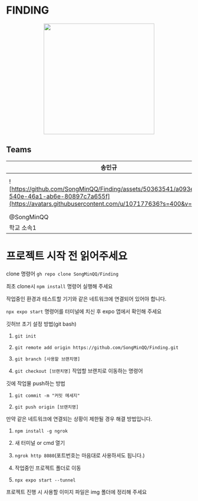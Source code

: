 # FINDING

<div align="center" display = "flex">
  <img src="https://github.com/SongMinQQ/Finding/assets/107177636/5fb73a1b-83e9-472f-b4e8-00a4dc5501ac" width="300" height="300"/>
</div>

## Teams

| 송민규 | 강민석 | 이지예 | 이름4 | 이름5 |
|-------|-------|-------|-------|-------|
| ![https://github.com/SongMinQQ/Finding/assets/50363541/a093e8be-540e-46a1-ab6e-80897c7a655f](https://avatars.githubusercontent.com/u/107177636?s=400&v=4) |![](https://avatars.githubusercontent.com/u/50363541?v=4) |![https://avatars.githubusercontent.com/u/133865673?s=400&v=4](https://avatars.githubusercontent.com/u/133865673?v=4)|![KakaoTalk_20230922_145726067](https://github.com/SongMinQQ/Finding/assets/50363541/a093e8be-540e-46a1-ab6e-80897c7a655f) | ![KakaoTalk_20230922_145726067](https://github.com/SongMinQQ/Finding/assets/50363541/a093e8be-540e-46a1-ab6e-80897c7a655f) |
| @SongMinQQ | @githubid2 | @Cityll | @githubid4 | @githubid5 |
| 학교 소속1 | 학교 소속2 | 학교 소속3 | 학교 소속4 | 학교 소속5 |



# 프로젝트 시작 전 읽어주세요

clone 명령어 ```gh repo clone SongMinQQ/Finding```

최초 clone시 ```npm install``` 명령어 실행해 주세요

작업중인 환경과 테스트할 기기와 같은 네트워크에 연결되어 있어야 합니다.

```npx expo start``` 명령어를 터미널에 치신 후 expo 앱에서 확인해 주세요

깃허브 초기 설정 방법(git bash)

1. ```git init```

2. ```git remote add origin https://github.com/SongMinQQ/Finding.git```

3. ```git branch [사용할 브랜치명]```

4. ```git checkout [브랜치명]``` 작업할 브랜치로 이동하는 명령어

깃에 작업물 push하는 방법

1. ```git commit -m "커밋 메세지"```

2. ```git push origin [브랜치명]```

만약 같은 네트워크에 연결되는 상황이 제한될 경우 해결 방법입니다.

1. ```npm install -g ngrok```

2. 새 터미널 or cmd 열기

3. ```ngrok http 8080```(포트번호는 마음대로 사용하셔도 됩니다.)

4. 작업중인 프로젝트 폴더로 이동

5. ```npx expo start --tunnel```

프로젝트 진행 시 사용할 이미지 파일은 img 폴더에 정리해 주세요
